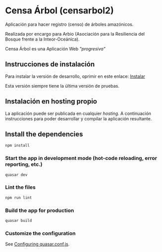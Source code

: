 # Censa Árbol (censarbol2)

Aplicación para hacer registro (censo) de árboles amazónicos.

Realizada por encargo para Arbio (Asociación para la Resiliencia del Bosque frente a la Inteor-Oceánica).

Censa Árbol es una Aplicación Web _"progresiva"_

## Instrucciones de instalación

Para instalar la versión de desarrollo, oprimir en este enlace: [Instalar](https://fuentelibre.gitlab.io/censaarbol2/#/)

Esta versión siempre tiene la última versión de pruebas.

## Instalación en hosting propio

La aplicación puede ser publicada en cualquier _hosting_.
A continuación instrucciones para poder desarrollar y compilar la aplicación resultante.


## Install the dependencies
```bash
npm install
```

### Start the app in development mode (hot-code reloading, error reporting, etc.)
```bash
quasar dev
```

### Lint the files
```bash
npm run lint
```

### Build the app for production
```bash
quasar build
```

### Customize the configuration
See [Configuring quasar.conf.js](https://v2.quasar.dev/quasar-cli/quasar-conf-js).
